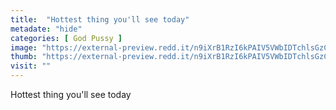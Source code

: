 ```yaml
---
title:  "Hottest thing you'll see today"
metadate: "hide"
categories: [ God Pussy ]
image: "https://external-preview.redd.it/n9iXrB1RzI6kPAIV5VWbIDTchlsGzCXfHlZ8NZwZ8I4.jpg?auto=webp&s=67938a4b972fcfc41d429248b1aabf1f36548fd7"
thumb: "https://external-preview.redd.it/n9iXrB1RzI6kPAIV5VWbIDTchlsGzCXfHlZ8NZwZ8I4.jpg?width=216&crop=smart&auto=webp&s=66c9fb25c86ac75720c6ee9e8d7c1e4dfee56f0c"
visit: ""
---
```

Hottest thing you'll see today
